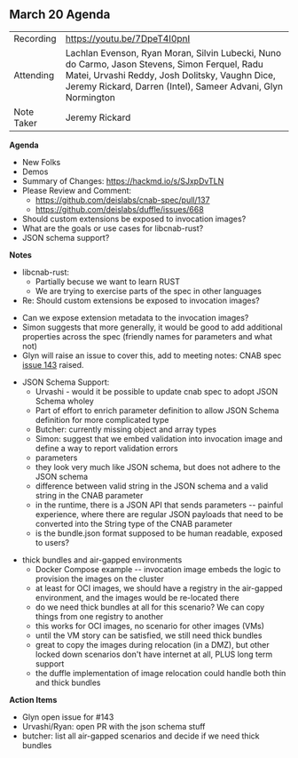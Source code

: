 ## **March 20 Agenda**

|  |  | 
| -------- | -------- |
| Recording | https://youtu.be/7DpeT4I0pnI |
| Attending | Lachlan Evenson, Ryan Moran, Silvin Lubecki, Nuno do Carmo, Jason Stevens, Simon Ferquel, Radu Matei, Urvashi Reddy, Josh Dolitsky, Vaughn Dice, Jeremy Rickard, Darren (Intel), Sameer Advani, Glyn Normington |
|Note Taker | Jeremy Rickard |

**Agenda**
* New Folks
* Demos
* Summary of Changes: https://hackmd.io/s/SJxpDvTLN
* Please Review and Comment:
    * https://github.com/deislabs/cnab-spec/pull/137
    * https://github.com/deislabs/duffle/issues/668
* Should custom extensions be exposed to invocation images?
* What are the goals or use cases for libcnab-rust?
* JSON schema support?

**Notes**
* libcnab-rust:
    * Partially becuse we want to learn RUST
    * We are trying to exercise parts of the spec in other languages
* Re: Should custom extensions be exposed to invocation images?
 - Can we expose extension metadata to the invocation images?
 - Simon suggests that more generally, it would be good to add additional properties 
   across the spec (friendly names for parameters and what not)
 - Glyn will raise an issue to cover this, add to meeting notes: CNAB spec [issue 143](https://github.com/deislabs/cnab-spec/issues/143) raised.

* JSON Schema Support:
    * Urvashi - would it be possible to update cnab spec to adopt JSON Schema wholey
    * Part of effort to enrich parameter definition to allow JSON Schema definition for
      more complicated type
    * Butcher: currently missing object and array types
    * Simon: suggest that we embed validation into invocation image and define a way to report validation errors
    * parameters
   - they look very much like JSON schema, but does not adhere to the JSON schema
   - difference between valid string in the JSON schema and a valid string in the CNAB parameter
   - in the runtime, there is a JSON API that sends parameters -- painful experience, where there are regular JSON payloads that need to be converted into the String type of the CNAB parameter
   - is the bundle.json format supposed to be human readable, exposed to users?

 
- thick bundles and air-gapped environments
   - Docker Compose example -- invocation image embeds the logic to provision the images on the cluster
   - at least for OCI images, we should have a registry in the air-gapped environment, and the images would be re-located there
   - do we need thick bundles at all for this scenario? We can copy things from one registry to another
   - this works for OCI images, no scenario for other images (VMs)
   - until the VM story can be satisfied, we still need thick bundles
   - great to copy the images during relocation (in a DMZ), but other locked down scenarios don't have internet at all, PLUS long term support
   - the duffle implementation of image relocation could handle both thin and thick bundles

**Action Items**

- Glyn open issue for #143
- Urvashi/Ryan: open PR with the json schema stuff
- butcher: list all air-gapped scenarios and decide if we need thick bundles